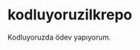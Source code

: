 # kodluyoruzilkrepo
Kodluyoruzda ödev yapıyorum.
<picture>
        <source media="(min-width: 800px)" srcset="Ekran görüntüsü_20230226_011627.png">
    </picture>